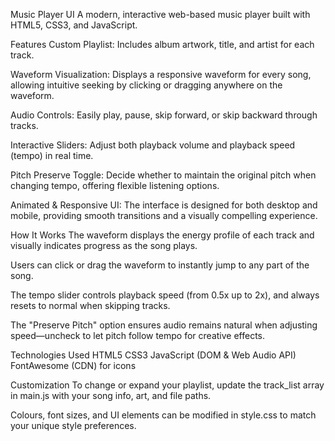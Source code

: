 Music Player UI
A modern, interactive web-based music player built with HTML5, CSS3, and JavaScript.

Features
Custom Playlist: Includes album artwork, title, and artist for each track.

Waveform Visualization: Displays a responsive waveform for every song, allowing intuitive seeking by clicking or dragging anywhere on the waveform.

Audio Controls: Easily play, pause, skip forward, or skip backward through tracks.

Interactive Sliders: Adjust both playback volume and playback speed (tempo) in real time.

Pitch Preserve Toggle: Decide whether to maintain the original pitch when changing tempo, offering flexible listening options.

Animated & Responsive UI: The interface is designed for both desktop and mobile, providing smooth transitions and a visually compelling experience.

How It Works
The waveform displays the energy profile of each track and visually indicates progress as the song plays.

Users can click or drag the waveform to instantly jump to any part of the song.

The tempo slider controls playback speed (from 0.5x up to 2x), and always resets to normal when skipping tracks.

The "Preserve Pitch" option ensures audio remains natural when adjusting speed—uncheck to let pitch follow tempo for creative effects.


Technologies Used
HTML5
CSS3
JavaScript (DOM & Web Audio API)
FontAwesome (CDN) for icons

Customization
To change or expand your playlist, update the track_list array in main.js with your song info, art, and file paths.

Colours, font sizes, and UI elements can be modified in style.css to match your unique style preferences.
